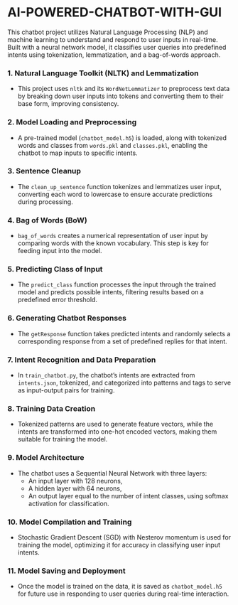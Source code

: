 # AI-POWERED-CHATBOT-WITH-GUI
This chatbot project utilizes Natural Language Processing (NLP) and machine learning to understand and respond to user inputs in real-time. Built with a neural network model, it classifies user queries into predefined intents using tokenization, lemmatization, and a bag-of-words approach.

### 1. **Natural Language Toolkit (NLTK) and Lemmatization**
   - This project uses `nltk` and its `WordNetLemmatizer` to preprocess text data by breaking down user inputs into tokens and converting them to their base form, improving consistency.

### 2. **Model Loading and Preprocessing**
   - A pre-trained model (`chatbot_model.h5`) is loaded, along with tokenized words and classes from `words.pkl` and `classes.pkl`, enabling the chatbot to map inputs to specific intents.

### 3. **Sentence Cleanup**
   - The `clean_up_sentence` function tokenizes and lemmatizes user input, converting each word to lowercase to ensure accurate predictions during processing.

### 4. **Bag of Words (BoW)**
   - `bag_of_words` creates a numerical representation of user input by comparing words with the known vocabulary. This step is key for feeding input into the model.

### 5. **Predicting Class of Input**
   - The `predict_class` function processes the input through the trained model and predicts possible intents, filtering results based on a predefined error threshold.

### 6. **Generating Chatbot Responses**
   - The `getResponse` function takes predicted intents and randomly selects a corresponding response from a set of predefined replies for that intent.

### 7. **Intent Recognition and Data Preparation**
   - In `train_chatbot.py`, the chatbot’s intents are extracted from `intents.json`, tokenized, and categorized into patterns and tags to serve as input-output pairs for training.

### 8. **Training Data Creation**
   - Tokenized patterns are used to generate feature vectors, while the intents are transformed into one-hot encoded vectors, making them suitable for training the model.

### 9. **Model Architecture**
   - The chatbot uses a Sequential Neural Network with three layers: 
     - An input layer with 128 neurons,
     - A hidden layer with 64 neurons,
     - An output layer equal to the number of intent classes, using softmax activation for classification.

### 10. **Model Compilation and Training**
   - Stochastic Gradient Descent (SGD) with Nesterov momentum is used for training the model, optimizing it for accuracy in classifying user input intents.

### 11. **Model Saving and Deployment**
   - Once the model is trained on the data, it is saved as `chatbot_model.h5` for future use in responding to user queries during real-time interaction.
